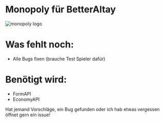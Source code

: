 # Monopoly für BetterAltay
![monopoly logo](https://user-images.githubusercontent.com/67799203/170809738-2b66a4d2-cc87-4fa5-9340-6a782f4f544d.png)




# Was fehlt noch:

- Alle Bugs fixen (brauche Test Spieler dafür)

# Benötigt wird:

- FormAPI
- EconomyAPI

Hat jemand Vorschläge, ein Bug gefunden oder ich hab etwas vergessen öffnet gern ein issue!
